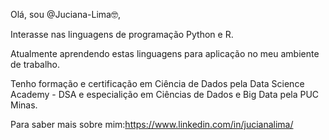 Olá, sou @Juciana-Lima🤓,

Interasse nas linguagens de programação Python e R.

Atualmente aprendendo estas linguagens para aplicação no meu ambiente de trabalho.

Tenho formação e certificação em Ciência de Dados pela Data Science Academy - DSA e especialição em Ciências de Dados e Big Data pela PUC Minas.

Para saber mais sobre mim:https://www.linkedin.com/in/jucianalima/



